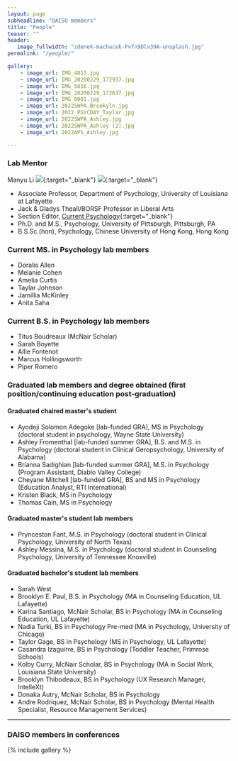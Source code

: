 ```yaml
---
layout: page
subheadline: "DAISO members"
title: "People"
teaser: ""
header:
   image_fullwidth: "zdenek-machacek-FvTn9Dlv39A-unsplash.jpg"
permalink: "/people/"

gallery:
    - image_url: IMG_4813.jpg
    - image_url: IMG_20200229_172937.jpg
    - image_url: IMG_5816.jpg
    - image_url: IMG_20200229_172637.jpg
    - image_url: IMG_0001.jpg
    - image_url: 2022SWPA_Brookyln.jpg
    - image_url: 2022_PSYCDAY_Taylar.jpg
    - image_url: 2022SWPA_Ashley.jpg
    - image_url: 2022SWPA_Ashley (2).jpg
    - image_url: 2022APS_Ashley.jpg

---
```

### Lab Mentor

Manyu Li [<img src="https://img.icons8.com/color/24/000000/google-scholar--v3.png">](https://scholar.google.com/citations?user=lU50KEgAAAAJ&hl=en&authuser=4){:target="_blank"} [<img src="https://orcid.org/sites/default/files/images/orcid_16x16.png">](https://orcid.org/0000-0002-8324-5868){:target="_blank"} 
* Associate Professor, Department of Psychology, University of Louisiana at Lafayette
* Jack & Gladys Theall/BORSF Professor in Liberal Arts
* Section Editor, [Current Psychology](https://www.springer.com/journal/12144){:target="_blank"}
* Ph.D. and M.S., Psychology, University of Pittsburgh, Pittsburgh, PA
* B.S.Sc.(hon), Psychology, Chinese University of Hong Kong, Hong Kong

### Current MS. in Psychology lab members 

* Doralis Allen
* Melanie Cohen
* Amelia Curtis
* Taylar Johnson
* Jamillia McKinley
* Anita Saha

### Current B.S. in Psychology lab members 

* Titus Boudreaux (McNair Scholar)
* Sarah Boyette
* Allie Fontenot
* Marcus Hollingsworth
* Piper Romero

### Graduated lab members and degree obtained (first position/continuing education post-graduation)

#### Graduated chaired master's student
* Ayodeji Solomon Adegoke [lab-funded GRA], MS in Psychology (doctoral student in psychology, Wayne State University)
* Ashley Fromenthal [lab-funded summer GRA], B.S. and M.S. in Psychology (doctoral student in Clinical Geropsychology, University of Alabama)
* Brianna Sadighian [lab-funded summer GRA], M.S. in Psychology (Program Assistant, Diablo Valley College)
* Cheyane Mitchell [lab-funded GRA], BS and MS in Psychology (Education Analyst, RTI International)
* Kristen Black, MS in Psychology 
* Thomas Cain, MS in Psychology 

#### Graduated master's student lab members
* Prynceston Fant, M.S. in Psychology (doctoral student in Clinical Psychology, University of North Texas)
* Ashley Messina, M.S. in Psychology (doctoral student in Counseling Psychology, University of Tennessee Knoxville)

#### Graduated bachelor's student lab members
* Sarah West
* Brooklyn E. Paul, B.S. in Psychology (MA in Counseling Education, UL Lafayette)
* Karina Santiago, McNair Scholar, BS in Psychology (MA in Counseling Education, UL Lafayette)
* Nadia Turki, BS in Psychology Pre-med (MA in Psychology, University of Chicago)
* Taylor Gage, BS in Psychology (MS in Psychology, UL Lafayette)
* Casandra Izaguirre, BS in Psychology (Toddler Teacher, Primrose Schools)
* Kolby Curry, McNair Scholar, BS in Psychology (MA in Social Work, Louisiana State University)
* Brooklyn Thibodeaux, BS in Psychology (UX Research Manager, IntelleXt)
* Donaka Autry, McNair Scholar, BS in Psychology
* Andre Rodriquez, McNair Scholar, BS in Psychology (Mental Health Specialist, Resource Management Services)

---
### DAISO members in conferences
{% include gallery %}
